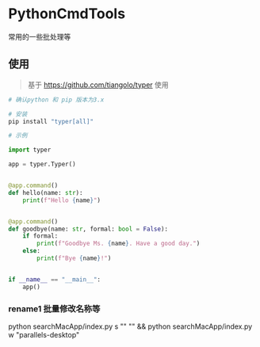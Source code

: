 # PythonCmdTools
常用的一些批处理等

## 使用

> 基于 https://github.com/tiangolo/typer 使用

```bash
# 确认python 和 pip 版本为3.x

# 安装
pip install "typer[all]"

```

```python
# 示例

import typer

app = typer.Typer()


@app.command()
def hello(name: str):
    print(f"Hello {name}")


@app.command()
def goodbye(name: str, formal: bool = False):
    if formal:
        print(f"Goodbye Ms. {name}. Have a good day.")
    else:
        print(f"Bye {name}!")


if __name__ == "__main__":
    app()
```

### rename1 批量修改名称等


python searchMacApp/index.py s "" "" && python searchMacApp/index.py w "parallels-desktop"
